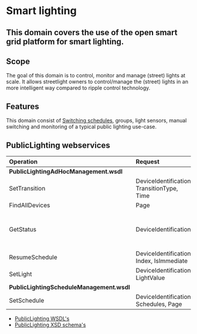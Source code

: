 <!--
SPDX-FileCopyrightText: Contributors to the GXF project

SPDX-License-Identifier: Apache-2.0
-->

# Smart lighting

## This domain covers the use of the open smart grid platform for smart lighting.

## Scope

The goal of this domain is to control, monitor and manage \(street\) lights at scale. It allows streetlight owners to control/manage the \(street\) lights in an more intelligent way compared to ripple control technology.

## Features

This domain consist of [Switching schedules](lightschedules.md), groups, light sensors, manual switching and monitoring of a typical public lighting use-case.

## PublicLighting webservices

| **Operation** | **Request** | **Response** |
| :--- | :--- | :--- |
| **PublicLightingAdHocManagement.wsdl** |  |  |
| SetTransition | DeviceIdentification, TransitionType, Time | - |
| FindAllDevices | Page | DevicePage |
| GetStatus | DeviceIdentification | LightValues, PreferredLinkType, ActualLinkType, LightType, EventNotifications |
| ResumeSchedule | DeviceIdentification, Index, IsImmediate | - |
| SetLight | DeviceIdentification, LightValue | - |
| **PublicLightingScheduleManagement.wsdl** |  |  |
| SetSchedule | DeviceIdentification, Schedules, Page | - |

* [PublicLighting WSDL's](https://github.com/OSGP/open-smart-grid-platform/tree/development/osgp/shared/osgp-ws-publiclighting/src/main/resources)
* [PublicLighting XSD schema's](https://github.com/OSGP/open-smart-grid-platform/tree/development/osgp/shared/osgp-ws-publiclighting/src/main/resources/schemas)

